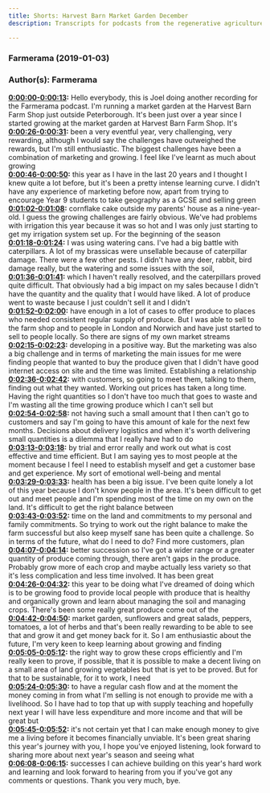 ```yaml
---
title: Shorts: Harvest Barn Market Garden December
description: Transcripts for podcasts from the regenerative agriculture space. Search and find episodes and timestamps.

---
```


### Farmerama  (2019-01-03)  
### Author(s): Farmerama  

**[0:00:00-0:00:13](https://soundcloud.com/farmerama-radio/shorts-harvest-barn-market-garden-december#t=0:00:00):**  Hello everybody, this is Joel doing another recording for the Farmerama podcast. I'm running  a market garden at the Harvest Barn Farm Shop just outside Peterborough. It's been just  over a year since I started growing at the market garden at Harvest Barn Farm Shop. It's  
**[0:00:26-0:00:31](https://soundcloud.com/farmerama-radio/shorts-harvest-barn-market-garden-december#t=0:00:26):**  been a very eventful year, very challenging, very rewarding, although I would say the challenges  have outweighed the rewards, but I'm still enthusiastic. The biggest challenges have  been a combination of marketing and growing. I feel like I've learnt as much about growing  
**[0:00:46-0:00:50](https://soundcloud.com/farmerama-radio/shorts-harvest-barn-market-garden-december#t=0:00:46):**  this year as I have in the last 20 years and I thought I knew quite a lot before, but it's  been a pretty intense learning curve. I didn't have any experience of marketing before now,  apart from trying to encourage Year 9 students to take geography as a GCSE and selling green  
**[0:01:02-0:01:08](https://soundcloud.com/farmerama-radio/shorts-harvest-barn-market-garden-december#t=0:01:02):**  cornflake cake outside my parents' house as a nine-year-old. I guess the growing challenges  are fairly obvious. We've had problems with irrigation this year because it was so hot  and I was only just starting to get my irrigation system set up. For the beginning of the season  
**[0:01:18-0:01:24](https://soundcloud.com/farmerama-radio/shorts-harvest-barn-market-garden-december#t=0:01:18):**  I was using watering cans. I've had a big battle with caterpillars. A lot of my brassicas  were unsellable because of caterpillar damage. There were a few other pests. I didn't have  any deer, rabbit, bird damage really, but the watering and some issues with the soil,  
**[0:01:36-0:01:41](https://soundcloud.com/farmerama-radio/shorts-harvest-barn-market-garden-december#t=0:01:36):**  which I haven't really resolved, and the caterpillars proved quite difficult. That obviously had  a big impact on my sales because I didn't have the quantity and the quality that I would  have liked. A lot of produce went to waste because I just couldn't sell it and I didn't  
**[0:01:52-0:02:00](https://soundcloud.com/farmerama-radio/shorts-harvest-barn-market-garden-december#t=0:01:52):**  have enough in a lot of cases to offer produce to places who needed consistent regular supply  of produce. But I was able to sell to the farm shop and to people in London and Norwich  and have just started to sell to people locally. So there are signs of my own market streams  
**[0:02:15-0:02:23](https://soundcloud.com/farmerama-radio/shorts-harvest-barn-market-garden-december#t=0:02:15):**  developing in a positive way. But the marketing was also a big challenge and in terms of marketing  the main issues for me were finding people that wanted to buy the produce given that  I didn't have good internet access on site and the time was limited. Establishing a relationship  
**[0:02:36-0:02:42](https://soundcloud.com/farmerama-radio/shorts-harvest-barn-market-garden-december#t=0:02:36):**  with customers, so going to meet them, talking to them, finding out what they wanted. Working  out prices has taken a long time. Having the right quantities so I don't have too much  that goes to waste and I'm wasting all the time growing produce which I can't sell but  
**[0:02:54-0:02:58](https://soundcloud.com/farmerama-radio/shorts-harvest-barn-market-garden-december#t=0:02:54):**  not having such a small amount that I then can't go to customers and say I'm going to  have this amount of kale for the next few months. Decisions about delivery logistics  and when it's worth delivering small quantities is a dilemma that I really have had to do  
**[0:03:13-0:03:18](https://soundcloud.com/farmerama-radio/shorts-harvest-barn-market-garden-december#t=0:03:13):**  by trial and error really and work out what is cost effective and time efficient. But  I am saying yes to most people at the moment because I feel I need to establish myself  and get a customer base and get experience. My sort of emotional well-being and mental  
**[0:03:29-0:03:33](https://soundcloud.com/farmerama-radio/shorts-harvest-barn-market-garden-december#t=0:03:29):**  health has been a big issue. I've been quite lonely a lot of this year because I don't  know people in the area. It's been difficult to get out and meet people and I'm spending  most of the time on my own on the land. It's difficult to get the right balance between  
**[0:03:43-0:03:52](https://soundcloud.com/farmerama-radio/shorts-harvest-barn-market-garden-december#t=0:03:43):**  time on the land and commitments to my personal and family commitments. So trying to work  out the right balance to make the farm successful but also keep myself sane has been quite a  challenge. So in terms of the future, what do I need to do? Find more customers, plan  
**[0:04:07-0:04:14](https://soundcloud.com/farmerama-radio/shorts-harvest-barn-market-garden-december#t=0:04:07):**  better succession so I've got a wider range or a greater quantity of produce coming through,  there aren't gaps in the produce. Probably grow more of each crop and maybe actually  less variety so that it's less complication and less time involved. It has been great  
**[0:04:26-0:04:32](https://soundcloud.com/farmerama-radio/shorts-harvest-barn-market-garden-december#t=0:04:26):**  this year to be doing what I've dreamed of doing which is to be growing food to provide  local people with produce that is healthy and organically grown and learn about managing  the soil and managing crops. There's been some really great produce come out of the  
**[0:04:42-0:04:50](https://soundcloud.com/farmerama-radio/shorts-harvest-barn-market-garden-december#t=0:04:42):**  market garden, sunflowers and great salads, peppers, tomatoes, a lot of herbs and that's  been really rewarding to be able to see that and grow it and get money back for it. So  I am enthusiastic about the future, I'm very keen to keep learning about growing and finding  
**[0:05:05-0:05:12](https://soundcloud.com/farmerama-radio/shorts-harvest-barn-market-garden-december#t=0:05:05):**  the right way to grow these crops efficiently and I'm really keen to prove, if possible,  that it is possible to make a decent living on a small area of land growing vegetables  but that is yet to be proved. But for that to be sustainable, for it to work, I need  
**[0:05:24-0:05:30](https://soundcloud.com/farmerama-radio/shorts-harvest-barn-market-garden-december#t=0:05:24):**  to have a regular cash flow and at the moment the money coming in from what I'm selling  is not enough to provide me with a livelihood. So I have had to top that up with supply teaching  and hopefully next year I will have less expenditure and more income and that will be great but  
**[0:05:45-0:05:52](https://soundcloud.com/farmerama-radio/shorts-harvest-barn-market-garden-december#t=0:05:45):**  it's not certain yet that I can make enough money to give me a living before it becomes  financially unviable. It's been great sharing this year's journey with you, I hope you've  enjoyed listening, look forward to sharing more about next year's season and seeing what  
**[0:06:08-0:06:15](https://soundcloud.com/farmerama-radio/shorts-harvest-barn-market-garden-december#t=0:06:08):**  successes I can achieve building on this year's hard work and learning and look forward to  hearing from you if you've got any comments or questions. Thank you very much, bye.  